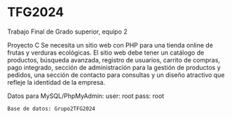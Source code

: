 # TFG2024
Trabajo Final de Grado superior, equipo 2

Proyecto C
Se necesita un sitio web con PHP para una tienda online de frutas y verduras ecológicas. El
sitio web debe tener un catálogo de productos, búsqueda avanzada, registro de usuarios,
carrito de compras, pago integrado, sección de administración para la gestión de productos
y pedidos, una sección de contacto para consultas y un diseño atractivo que refleje la
identidad de la empresa.

Datos para MySQL/PhpMyAdmin:
    user: root
    pass: root

    Base de datos: Grupo2TFG2024
